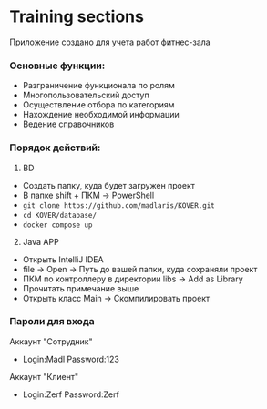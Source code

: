 # Training sections
Приложение создано для учета работ фитнес-зала

### Основные функции:
- Разграничение функционала по ролям
- Многопользовательский доступ
- Осуществление отбора по категориям
- Нахождение необходимой информации
- Ведение справочников


### Порядок действий:
1) BD
- Создать папку, куда будет загружен проект
- В папке shift + ПКМ -> PowerShell
- ```git clone https://github.com/madlaris/KOVER.git```
- ```cd KOVER/database/```
- ```docker compose up```
2) Java APP
- Открыть IntelliJ IDEA
- file -> Open -> Путь до вашей папки, куда сохраняли проект
- ПКМ по контроллеру в директории libs -> Add as Library
- Прочитать примечание выше
- Открыть класс Main -> Скомпилировать проект

### Пароли для входа
Аккаунт "Сотрудник"
- Login:Madl Password:123

Аккаунт "Клиент"
- Login:Zerf Password:Zerf